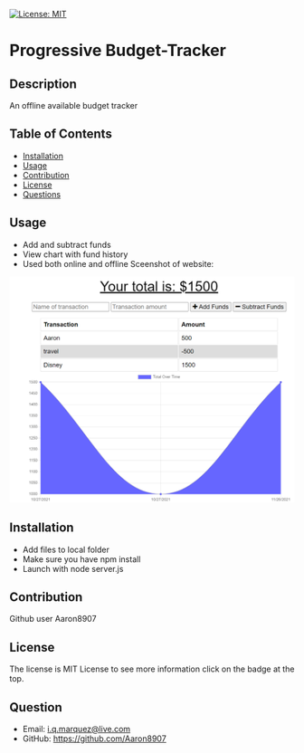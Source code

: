 [![License: MIT](https://img.shields.io/badge/License-MIT-blue.svg)](https://choosealicense.com/licenses/mit/)
# Progressive Budget-Tracker

## Description
An offline available budget tracker
## Table of Contents
- [Installation](#installation)
- [Usage](#usage)
- [Contribution](#contribution)
- [License](#license)
- [Questions](#questions)
## Usage
- Add and subtract funds
- View chart with fund history
- Used both online and offline
Sceenshot of website:

![Webpage](Screenshot.png)


## Installation
- Add files to local folder
- Make sure you have npm install
- Launch with node server.js

## Contribution
Github user Aaron8907
## License
The license is MIT License to see more information click on the badge at the top.
## Question
- Email: i.q.marquez@live.com
- GitHub: https://github.com/Aaron8907